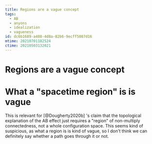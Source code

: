 ```yaml
---
title: Regions are a vague concept
tags:
  - AB
  - anyons
  - idealization
  - vagueness
id: dc6b1689-a488-4d8a-82b6-9ecff5087d16
mtime: 20210701182524
ctime: 20210503132021
---
```


# Regions are a vague concept

# What a "spacetime region" is is vague

This is relevant for [@Dougherty2020b] 's claim that the topological explanation of the AB effect just requires a "region" of non-multiply connectedness, not a whole configuration space.
This seems kind of suspicious, as what a region is is kind of vague, so I don't think we can definitely say whether a path goes through it or not.
